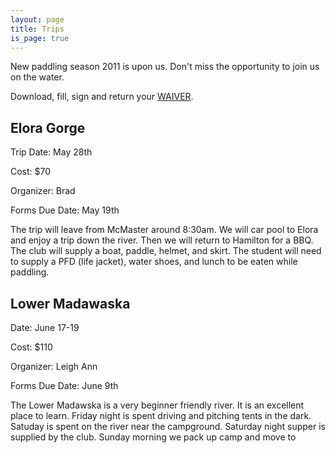 ```yaml
---
layout: page
title: Trips
is_page: true
---
```

 

New paddling season 2011 is upon us. Don't miss the opportunity to join us on the water. 

Download, fill, sign and return your [WAIVER](images/waiver_2011_all.pdf).

## Elora Gorge
Trip Date:  May 28th

Cost:  $70

Organizer: Brad

Forms Due Date:  May 19th

The trip will leave from McMaster around 8:30am.  We will car pool to Elora and enjoy a trip down the river.  Then we will return to Hamilton for a BBQ.  The club will supply a boat, paddle, helmet, and skirt.  The student will need to supply a PFD (life jacket), water shoes, and lunch to be eaten while paddling. 

## Lower Madawaska
Date:  June 17-19

Cost: $110

Organizer: Leigh Ann

Forms Due Date:  June 9th

The Lower Madawska is a very beginner friendly river.  It is an excellent place to learn.  Friday night is spent driving and pitching tents in the dark.  Satuday is spent on the river near the campground.  Saturday night supper is supplied by the club.  Sunday morning we pack up camp and move to another section of the river.  Sunday night we drag our weary bodies back to Hamilton.  The club will supply a boat, paddle, helmet, and skirt.  The student will need to supply a PFD (life jacket), water shoes, breakfasts, and lunches.

 
## The Gull River
Date:  July 16-17

Cost: $100

Organizer: TBD

Forms Due Date:  July 7th

The Gull river allows us to customize the experience to the level of the individual student.  Some students will stay at the washout and master the basics.  Others will progress upstream for more adventurous paddling.  We will depart from Hamilton on Saturday morning and return on Sunday evening.  The club will supply a boat, paddle, helmet, and skirt.  The student will need to supply a PFD (life jacket), water shoes, breakfasts, and lunches.

 
If you have any questions email mcmasterwhitewater@gmail.com or post on the forum.
 

 
## For Advanced Paddlers:
 
Advanced whitewater kayaking trips with McMaster Whitewater tend to be spur of the moment and done on a collegial group basis.  If you have any questions or are interested in taking part in the next trip, please contact our trip coordinator at: mcmasterwhitewater@gmail.com or post your trip related request in the trip section of the [forum](http://mcmasterwhitewater.ca/forum).
 
<div style='float:right;'>
<br/>
<p>See you on the river or in the pool,</p>
<i>McMaster Whitewater Exec</i>
</div>
